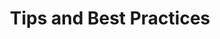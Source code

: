 ---
# Accomplishments widget.
widget: "howto"  # Widget name:  common, howto perspective, reading, cd-with-jenkins-and-docker  etc
headless: true  # This file represents a page section.
active: true  # Activate this widget? true/false
weight: 3 # Order that this section will appear.
title: "Tips and Best Practices"
subtitle: ""

# Date format
date_format: "Jan 2006"

# Accomplishments.
#   Add/remove as many `[[item]]` blocks below as you like.
#   `title`, `organization` and `date_start` are the required parameters.
#   Leave other parameters empty if not required.
#   Begin/end multi-line descriptions with 3 quotes `"""`.
item:
smallItem: 
 - title: "25 Must-Follow Enterprise DevOps Leaders on Twitter"
   summary: "techbeacon.com"
   linkText: ""
   linkUrl: "https://techbeacon.com/devops/25-must-follow-enterprise-devops-leaders-twitter"
   openNewWindow: 
   image: "https://res.cloudinary.com/agile-seo/image/fetch/w_62,dpr_1.0,d_blank_am8gzx.png/https%3A%2F%2Flogo.clearbit.com%2Ftechbeacon.com%3Fsize%3D250" 
 - title: "7 Ways to Drive Your Enterprise DevOps Transformation"
   summary: "cloudbees.com"
   linkText: ""
   linkUrl: "https://www.cloudbees.com/blog/seven-ways-drive-your-enterprise-devops-transformation"
   openNewWindow: 
   image: "https://res.cloudinary.com/agile-seo/image/fetch/w_62,dpr_1.0,d_blank_am8gzx.png/https%3A%2F%2Flogo.clearbit.com%2Fcloudbees.com%3Fsize%3D250" 
 - title: "10 Tips for Enterprise DevOps"
   summary: "perforce.com"
   linkText: ""
   linkUrl: "https://www.perforce.com/resources/vcs/10-tips-enterprise-devops"
   openNewWindow: 
   image: "https://res.cloudinary.com/agile-seo/image/fetch/w_62,dpr_1.0,d_blank_am8gzx.png/https%3A%2F%2Flogo.clearbit.com%2Fperforce.com%3Fsize%3D250" 
 - title: "Top 5 Tips to Scaling DevOps in the Enterprise"
   summary: "blog.leanix.net"
   linkText: ""
   linkUrl: "https://blog.leanix.net/en/top-5-tips-to-scaling-devops-in-the-enterprise"
   openNewWindow: 
   image: "https://res.cloudinary.com/agile-seo/image/fetch/w_62,dpr_1.0,d_blank_am8gzx.png/https%3A%2F%2Flogo.clearbit.com%2Fblog.leanix.net%3Fsize%3D250" 
 - title: "A Six-Step Approach to Enterprise DevOps Transformation"
   summary: "devops.com"
   linkText: ""
   linkUrl: "https://devops.com/six-step-approach-enterprise-devops-transformation/"
   openNewWindow: 
   image: "https://res.cloudinary.com/agile-seo/image/fetch/w_62,dpr_1.0,d_blank_am8gzx.png/https%3A%2F%2Flogo.clearbit.com%2Fdevops.com%3Fsize%3D250" 
---
